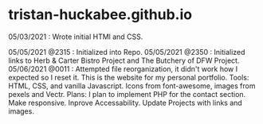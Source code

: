# tristan-huckabee.github.io

05/03/2021 : Wrote initial HTMl and CSS.

05/05/2021 @2315 : Initialized into Repo.
05/05/2021 @2350 : Initialized links to Herb & Carter Bistro Project and The Butchery of DFW Project.
05/06/2021 @0011 : Attempted file reorganization, it didn't work how I expected so I reset it.
This is the website for my personal portfolio.
Tools: HTML, CSS, and vanilla Javascript. Icons from font-awesome, images from pexels and Vectr.
Plans: I plan to implement PHP for the contact section. Make responsive. Inprove Accessability. Update Projects with links and images.
